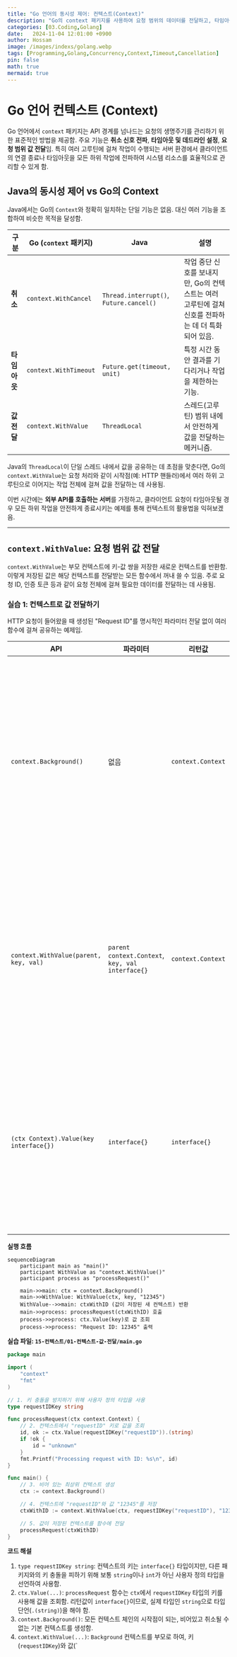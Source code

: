 ```yaml
---
title: "Go 언어의 동시성 제어: 컨텍스트(Context)"
description: "Go의 context 패키지를 사용하여 요청 범위의 데이터를 전달하고, 타임아웃과 취소 신호를 전파하는 방법을 학습함."
categories: [03.Coding,Golang]
date:   2024-11-04 12:01:00 +0900
author: Hossam
image: /images/indexs/golang.webp
tags: [Programming,Golang,Concurrency,Context,Timeout,Cancellation]
pin: false
math: true
mermaid: true
---
```


# Go 언어 컨텍스트 (Context)

Go 언어에서 `context` 패키지는 API 경계를 넘나드는 요청의 생명주기를 관리하기 위한 표준적인 방법을 제공함. 주요 기능은 **취소 신호 전파**, **타임아웃 및 데드라인 설정**, **요청 범위 값 전달**임. 특히 여러 고루틴에 걸쳐 작업이 수행되는 서버 환경에서 클라이언트의 연결 종료나 타임아웃을 모든 하위 작업에 전파하여 시스템 리소스를 효율적으로 관리할 수 있게 함.

## Java의 동시성 제어 vs Go의 Context

Java에서는 Go의 `Context`와 정확히 일치하는 단일 기능은 없음. 대신 여러 기능을 조합하여 비슷한 목적을 달성함.

| 구분 | Go (`context` 패키지) | Java | 설명 |
|---|---|---|---|
| **취소** | `context.WithCancel` | `Thread.interrupt()`, `Future.cancel()` | 작업 중단 신호를 보내지만, Go의 컨텍스트는 여러 고루틴에 걸쳐 신호를 전파하는 데 더 특화되어 있음. |
| **타임아웃** | `context.WithTimeout` | `Future.get(timeout, unit)` | 특정 시간 동안 결과를 기다리거나 작업을 제한하는 기능. |
| **값 전달** | `context.WithValue` | `ThreadLocal` | 스레드(고루틴) 범위 내에서 안전하게 값을 전달하는 메커니즘. |

Java의 `ThreadLocal`이 단일 스레드 내에서 값을 공유하는 데 초점을 맞춘다면, Go의 `context.WithValue`는 요청 처리와 같이 시작점(예: HTTP 핸들러)에서 여러 하위 고루틴으로 이어지는 작업 전체에 걸쳐 값을 전달하는 데 사용됨.

이번 시간에는 **외부 API를 호출하는 서버**를 가정하고, 클라이언트 요청이 타임아웃될 경우 모든 하위 작업을 안전하게 종료시키는 예제를 통해 컨텍스트의 활용법을 익혀보겠음.

---

## `context.WithValue`: 요청 범위 값 전달

`context.WithValue`는 부모 컨텍스트에 키-값 쌍을 저장한 새로운 컨텍스트를 반환함. 이렇게 저장된 값은 해당 컨텍스트를 전달받는 모든 함수에서 꺼내 쓸 수 있음. 주로 요청 ID, 인증 토큰 등과 같이 요청 전체에 걸쳐 필요한 데이터를 전달하는 데 사용됨.

### 실습 1: 컨텍스트로 값 전달하기

HTTP 요청이 들어왔을 때 생성된 "Request ID"를 명시적인 파라미터 전달 없이 여러 함수에 걸쳐 공유하는 예제임.

| API | 파라미터 | 리턴값 | 설명 |
|---|---|---|---|
| `context.Background()` | 없음 | `context.Context` | 비어있는 최상위 컨텍스트를 반환함. 보통 `main` 함수나 요청의 시작점에서 사용됨. |
| `context.WithValue(parent, key, val)` | `parent context.Context`, `key, val interface{}` | `context.Context` | 부모 컨텍스트에 키-값 쌍을 저장한 새로운 자식 컨텍스트를 반환함. |
| `(ctx Context).Value(key interface{})` | `interface{}` | `interface{}` | 컨텍스트 체인을 따라 올라가며 주어진 키에 해당하는 값을 찾아서 반환함. |

**실행 흐름**

```mermaid
sequenceDiagram
    participant main as "main()"
    participant WithValue as "context.WithValue()"
    participant process as "processRequest()"

    main->>main: ctx = context.Background()
    main->>WithValue: WithValue(ctx, key, "12345")
    WithValue-->>main: ctxWithID (값이 저장된 새 컨텍스트) 반환
    main->>process: processRequest(ctxWithID) 호출
    process->>process: ctx.Value(key)로 값 조회
    process->>process: "Request ID: 12345" 출력
```

**실습 파일: `15-컨텍스트/01-컨텍스트-값-전달/main.go`**

```go
package main

import (
	"context"
	"fmt"
)

// 1. 키 충돌을 방지하기 위해 사용자 정의 타입을 사용
type requestIDKey string

func processRequest(ctx context.Context) {
	// 2. 컨텍스트에서 "requestID" 키로 값을 조회
	id, ok := ctx.Value(requestIDKey("requestID")).(string)
	if !ok {
		id = "unknown"
	}
	fmt.Printf("Processing request with ID: %s\n", id)
}

func main() {
	// 3. 비어 있는 최상위 컨텍스트 생성
	ctx := context.Background()

	// 4. 컨텍스트에 "requestID"와 값 "12345"를 저장
	ctxWithID := context.WithValue(ctx, requestIDKey("requestID"), "12345")

	// 5. 값이 저장된 컨텍스트를 함수에 전달
	processRequest(ctxWithID)
}
```

**코드 해설**

1.  `type requestIDKey string`: 컨텍스트의 키는 `interface{}` 타입이지만, 다른 패키지와의 키 충돌을 피하기 위해 보통 `string`이나 `int`가 아닌 사용자 정의 타입을 선언하여 사용함.
2.  `ctx.Value(...)`: `processRequest` 함수는 `ctx`에서 `requestIDKey` 타입의 키를 사용해 값을 조회함. 리턴값이 `interface{}`이므로, 실제 타입인 `string`으로 타입 단언(`.(string)`)을 해야 함.
3.  `context.Background()`: 모든 컨텍스트 체인의 시작점이 되는, 비어있고 취소될 수 없는 기본 컨텍스트를 생성함.
4.  `context.WithValue(...)`: `Background` 컨텍스트를 부모로 하여, 키(`requestIDKey`)와 값(`